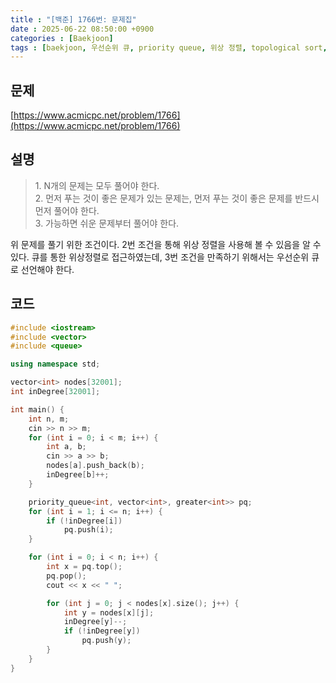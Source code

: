 ```yaml
---
title : "[백준] 1766번: 문제집"
date : 2025-06-22 08:50:00 +0900
categories : [Baekjoon]
tags : [baekjoon, 우선순위 큐, priority queue, 위상 정렬, topological sort, algorithm, ps, 알고리즘]
---
```


## 문제

[https://www.acmicpc.net/problem/1766](https://www.acmicpc.net/problem/1766)

## 설명

> 1\. N개의 문제는 모두 풀어야 한다.  
> 2\. 먼저 푸는 것이 좋은 문제가 있는 문제는, 먼저 푸는 것이 좋은 문제를 반드시 먼저 풀어야 한다.  
> 3\. 가능하면 쉬운 문제부터 풀어야 한다.   

위 문제를 풀기 위한 조건이다. 2번 조건을 통해 위상 정렬을 사용해 볼 수 있음을 알 수 있다. 큐를 통한 위상정렬로 접근하였는데, 3번 조건을 만족하기 위해서는 우선순위 큐로 선언해야 한다.

## 코드

```cpp
#include <iostream>
#include <vector>
#include <queue>

using namespace std;

vector<int> nodes[32001];
int inDegree[32001];

int main() {
	int n, m;
	cin >> n >> m;
	for (int i = 0; i < m; i++) {
		int a, b;
		cin >> a >> b;
		nodes[a].push_back(b);
		inDegree[b]++;
	}

	priority_queue<int, vector<int>, greater<int>> pq;
	for (int i = 1; i <= n; i++) {
		if (!inDegree[i])
			pq.push(i);
	}

	for (int i = 0; i < n; i++) {
		int x = pq.top();
		pq.pop();
		cout << x << " ";

		for (int j = 0; j < nodes[x].size(); j++) {
			int y = nodes[x][j];
			inDegree[y]--;
			if (!inDegree[y])
				pq.push(y);
		}
	}
}
```